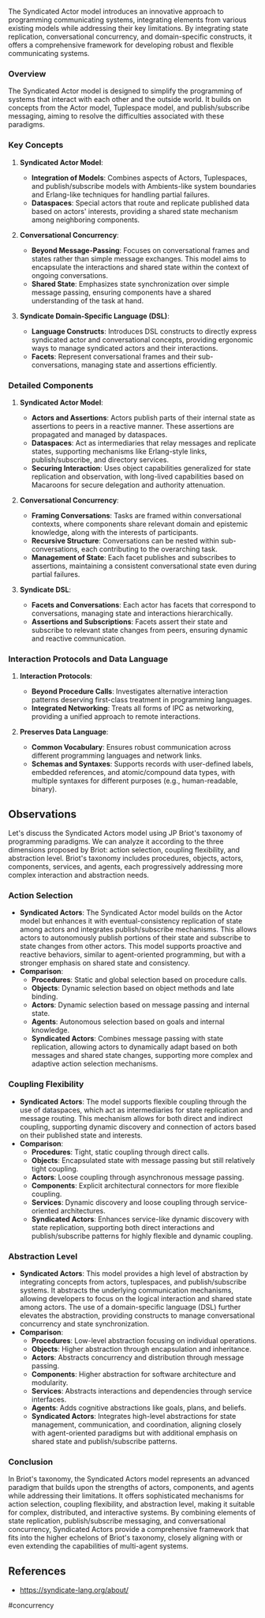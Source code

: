 The Syndicated Actor model introduces an innovative approach to programming communicating systems, integrating elements from various existing models while addressing their key limitations. By integrating state replication, conversational concurrency, and domain-specific constructs, it offers a comprehensive framework for developing robust and flexible communicating systems.

### Overview

The Syndicated Actor model is designed to simplify the programming of systems that interact with each other and the outside world. It builds on concepts from the Actor model, Tuplespace model, and publish/subscribe messaging, aiming to resolve the difficulties associated with these paradigms.

### Key Concepts

1. **Syndicated Actor Model**:
    - **Integration of Models**: Combines aspects of Actors, Tuplespaces, and publish/subscribe models with Ambients-like system boundaries and Erlang-like techniques for handling partial failures.
    - **Dataspaces**: Special actors that route and replicate published data based on actors' interests, providing a shared state mechanism among neighboring components.

2. **Conversational Concurrency**:
    - **Beyond Message-Passing**: Focuses on conversational frames and states rather than simple message exchanges. This model aims to encapsulate the interactions and shared state within the context of ongoing conversations.
    - **Shared State**: Emphasizes state synchronization over simple message passing, ensuring components have a shared understanding of the task at hand.

3. **Syndicate Domain-Specific Language (DSL)**:
    - **Language Constructs**: Introduces DSL constructs to directly express syndicated actor and conversational concepts, providing ergonomic ways to manage syndicated actors and their interactions.
    - **Facets**: Represent conversational frames and their sub-conversations, managing state and assertions efficiently.

### Detailed Components

1. **Syndicated Actor Model**:
    - **Actors and Assertions**: Actors publish parts of their internal state as assertions to peers in a reactive manner. These assertions are propagated and managed by dataspaces.
    - **Dataspaces**: Act as intermediaries that relay messages and replicate states, supporting mechanisms like Erlang-style links, publish/subscribe, and directory services.
    - **Securing Interaction**: Uses object capabilities generalized for state replication and observation, with long-lived capabilities based on Macaroons for secure delegation and authority attenuation.

2. **Conversational Concurrency**:
    - **Framing Conversations**: Tasks are framed within conversational contexts, where components share relevant domain and epistemic knowledge, along with the interests of participants.
    - **Recursive Structure**: Conversations can be nested within sub-conversations, each contributing to the overarching task.
    - **Management of State**: Each facet publishes and subscribes to assertions, maintaining a consistent conversational state even during partial failures.

3. **Syndicate DSL**:
    - **Facets and Conversations**: Each actor has facets that correspond to conversations, managing state and interactions hierarchically.
    - **Assertions and Subscriptions**: Facets assert their state and subscribe to relevant state changes from peers, ensuring dynamic and reactive communication.

### Interaction Protocols and Data Language

1. **Interaction Protocols**:
    - **Beyond Procedure Calls**: Investigates alternative interaction patterns deserving first-class treatment in programming languages.
    - **Integrated Networking**: Treats all forms of IPC as networking, providing a unified approach to remote interactions.

2. **Preserves Data Language**:
    - **Common Vocabulary**: Ensures robust communication across different programming languages and network links.
    - **Schemas and Syntaxes**: Supports records with user-defined labels, embedded references, and atomic/compound data types, with multiple syntaxes for different purposes (e.g., human-readable, binary).

## Observations

Let's discuss the Syndicated Actors model using JP Briot's taxonomy of programming paradigms. We can analyze it according to the three dimensions proposed by Briot: action selection, coupling flexibility, and abstraction level. Briot's taxonomy includes procedures, objects, actors, components, services, and agents, each progressively addressing more complex interaction and abstraction needs.

### Action Selection

- **Syndicated Actors**: The Syndicated Actor model builds on the Actor model but enhances it with eventual-consistency replication of state among actors and integrates publish/subscribe mechanisms. This allows actors to autonomously publish portions of their state and subscribe to state changes from other actors. This model supports proactive and reactive behaviors, similar to agent-oriented programming, but with a stronger emphasis on shared state and consistency.
- **Comparison**:
  - **Procedures**: Static and global selection based on procedure calls.
  - **Objects**: Dynamic selection based on object methods and late binding.
  - **Actors**: Dynamic selection based on message passing and internal state.
  - **Agents**: Autonomous selection based on goals and internal knowledge.
  - **Syndicated Actors**: Combines message passing with state replication, allowing actors to dynamically adapt based on both messages and shared state changes, supporting more complex and adaptive action selection mechanisms.

### Coupling Flexibility

- **Syndicated Actors**: The model supports flexible coupling through the use of dataspaces, which act as intermediaries for state replication and message routing. This mechanism allows for both direct and indirect coupling, supporting dynamic discovery and connection of actors based on their published state and interests.
- **Comparison**:
  - **Procedures**: Tight, static coupling through direct calls.
  - **Objects**: Encapsulated state with message passing but still relatively tight coupling.
  - **Actors**: Loose coupling through asynchronous message passing.
  - **Components**: Explicit architectural connectors for more flexible coupling.
  - **Services**: Dynamic discovery and loose coupling through service-oriented architectures.
  - **Syndicated Actors**: Enhances service-like dynamic discovery with state replication, supporting both direct interactions and publish/subscribe patterns for highly flexible and dynamic coupling.

### Abstraction Level

- **Syndicated Actors**: This model provides a high level of abstraction by integrating concepts from actors, tuplespaces, and publish/subscribe systems. It abstracts the underlying communication mechanisms, allowing developers to focus on the logical interaction and shared state among actors. The use of a domain-specific language (DSL) further elevates the abstraction, providing constructs to manage conversational concurrency and state synchronization.
- **Comparison**:
  - **Procedures**: Low-level abstraction focusing on individual operations.
  - **Objects**: Higher abstraction through encapsulation and inheritance.
  - **Actors**: Abstracts concurrency and distribution through message passing.
  - **Components**: Higher abstraction for software architecture and modularity.
  - **Services**: Abstracts interactions and dependencies through service interfaces.
  - **Agents**: Adds cognitive abstractions like goals, plans, and beliefs.
  - **Syndicated Actors**: Integrates high-level abstractions for state management, communication, and coordination, aligning closely with agent-oriented paradigms but with additional emphasis on shared state and publish/subscribe patterns.

### Conclusion

In Briot's taxonomy, the Syndicated Actors model represents an advanced paradigm that builds upon the strengths of actors, components, and agents while addressing their limitations. It offers sophisticated mechanisms for action selection, coupling flexibility, and abstraction level, making it suitable for complex, distributed, and interactive systems. By combining elements of state replication, publish/subscribe messaging, and conversational concurrency, Syndicated Actors provide a comprehensive framework that fits into the higher echelons of Briot's taxonomy, closely aligning with or even extending the capabilities of multi-agent systems.

## References

- https://syndicate-lang.org/about/

<!-- Keywords -->
#concurrency
<!-- /Keywords -->
